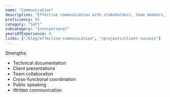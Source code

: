 ```yaml
---
name: "Communication"
description: "Effective communication with stakeholders, team members, and clients through various channels and contexts."
proficiency: 95
category: "Soft"
subcategory: "Interpersonal"
yearsOfExperience: 8
links: ["/blog/effective-communication", "/projects/client-success"]
---
```


Strengths:
- Technical documentation
- Client presentations
- Team collaboration
- Cross-functional coordination
- Public speaking
- Written communication